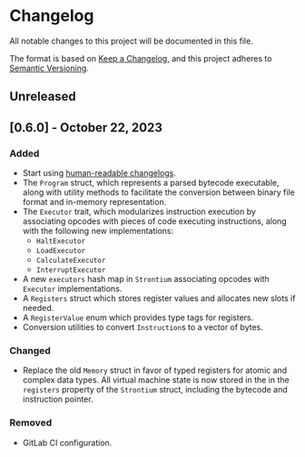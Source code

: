 # Changelog

All notable changes to this project will be documented in this file.

The format is based on [Keep a Changelog](https://keepachangelog.com/en/1.0.0/),
and this project adheres to [Semantic Versioning](https://semver.org/spec/v2.0.0.html).

<!--
    Add new changelog entries here.
    Each entry may be annotated with "Added", "Changed", "Removed", and "Fixed" titles.

    Example:

    ## [1.0.0] - May 16, 2022

    ### Added
    - New visual identity.

    ### Changed
    - Start using "changelog" over "change log" since it's the common usage.

    ### Removed
    - Section about "changelog" vs "CHANGELOG".

    ### Fixed
    - Fix typos in recent README changes.
    - Update outdated unreleased diff link.
-->

## Unreleased

## [0.6.0] - October 22, 2023
### Added
- Start using [human-readable changelogs](https://keepachangelog.com/en/1.0.0/).
- The `Program` struct, which represents a parsed bytecode executable, along with utility methods to facilitate the conversion between binary file format and in-memory representation.
- The `Executor` trait, which modularizes instruction execution by associating opcodes with pieces of code executing instructions, along with the following new implementations:
  - `HaltExecutor`
  - `LoadExecutor`
  - `CalculateExecutor`
  - `InterruptExecutor`
- A new `executors` hash map in `Strontium` associating opcodes with `Executor` implementations.
- A `Registers` struct which stores register values and allocates new slots if needed.
- A `RegisterValue` enum which provides type tags for registers.
- Conversion utilities to convert `Instruction`s to a vector of bytes.

### Changed
- Replace the old `Memory` struct in favor of typed registers for atomic and complex data types. All virtual machine state is now stored in the in the `registers` property of the `Strontium` struct, including the bytecode and instruction pointer.

### Removed
- GitLab CI configuration.